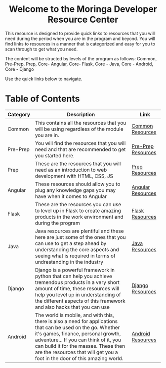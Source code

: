 # <center>Welcome to the Moringa Developer Resource Center</center>

<p>This resource is designed to provide quick links to resources that you will need during the period when you are in the program and beyond. You will find links to resources in a manner that is categorized and easy for you to scan through to get what you need.</p>

<p>The content will be structed by levels of the program as follows: Common, Pre-Prep, Prep, Core- Angular, Core- Flask, Core - Java, Core - Android, Core - Django</p>

<p>Use the quick links below to navigate.</p>

# 
# Table of Contents
| Category  | Description  | Link  |
|---|---|---|
| Common  | This contains all the resources that you will be using regardless of the module you are in.  |  [Common Resources](./common/common.md) |
| Pre-Prep  | You will find the resources that you will need and that are recommended to get you started here.  | [Pre-Prep Resources](./pre-prep/Pre-Prep.md)  |
| Prep  | These are the resources that you will need as an introduction to web development with HTML, CSS, JS  | [Prep Resources](./prep/prep.md)  |
| Angular  | These resources should allow you to plug any knowledge gaps you may have when it comes to Angular  | [Angular Resources](./core/angular/angular.md)  |
| Flask  | These are the resources you can use to level up in Flask to create amazing products in the work environment and during the program  | [Flask Resources](./core/flask/flask.md)  |
| Java | Java resources are plentiful and these here are just some of the ones that you can use to get a step ahead by understanding the core aspects and seeing what is required in terms of undrestanding in the industry  | [Java Resources](./core/java/java.md)  |
| Django | Django is a powerful framework in python that can help you achieve tremendous products in a very short amount of time, these resources will help you level up in understanding of the different aspects of this framework and also hacks that you can use | [Django Resources](./core/django/django.md)  |
| Android  | The world is mobile, and with this, there is also a need for applications that can be used on the go. Whether it's games, finance, personal growth, adventure... If you can think of it, you can build it for the masses. These then are the resources that will get you a foot in the door of this amazing world.  | [Android Resources](./core/android/android.md)  |

